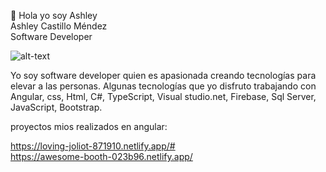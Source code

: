 

👋 Hola yo soy Ashley  
Ashley Castillo Méndez             
Software Developer 


![alt-text](https://media2.giphy.com/media/l4Ki4biBSwhjyrS48/giphy.gif?cid=638dd686ddzyvk900a92lm5fbkdaips4iqwvpvu3biowbm9o&rid=giphy.gif&ct=g)

Yo soy software developer quien es apasionada creando tecnologías para elevar a las personas. 
Algunas tecnologías que yo disfruto trabajando con Angular, css, Html, C#, TypeScript, Visual studio.net, Firebase, Sql Server, JavaScript, Bootstrap.

proyectos mios realizados en angular:

https://loving-joliot-871910.netlify.app/#
<br>
https://awesome-booth-023b96.netlify.app/





